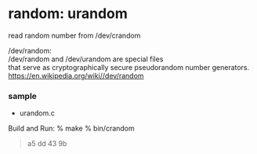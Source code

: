 random: urandom
===============

read random number from /dev/crandom

/dev/random:  
 /dev/random and /dev/urandom are special files  
 that serve as cryptographically secure pseudorandom number generators.  
 https://en.wikipedia.org/wiki//dev/random  


### sample
- urandom.c

Build and Run:
% make
% bin/crandom
> a5 dd 43 9b 
